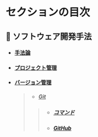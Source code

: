 # セクションの目次

## 👥 ソフトウェア開発手法

* #### [︎手法論](https://hiroki-it.github.io/tech-notebook/software_development_methodology/software_development_methodology.html)

* #### [︎プロジェクト管理](https://hiroki-it.github.io/tech-notebook/software_development_methodology/software_development_methodology_project_management.html)

* #### <u>バージョン管理</u>
  > * ##### <u>Git</u>
  > > * ##### [︎コマンド](https://hiroki-it.github.io/tech-notebook/software_development_methodology/software_development_methodology_git_command.html)
  > > * ##### [︎GitHub](https://hiroki-it.github.io/tech-notebook/software_development_methodology/software_development_methodology_git_github.html)

<br>

